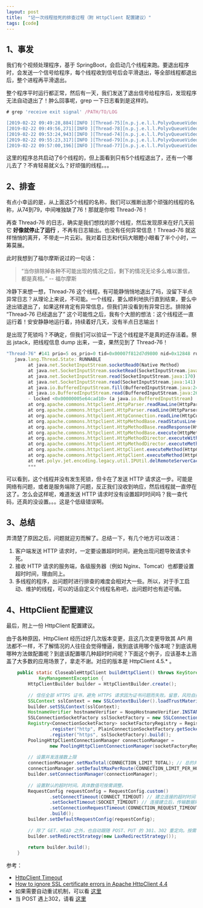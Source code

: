```yaml
---
layout: post
title:  "记一次线程挂死的排查过程（附 HttpClient 配置建议）"
tags: [code]
---
```


## 1、事发

我们有个视频处理程序，基于 SpringBoot，会启动几个线程来跑。要退出程序时，会发送一个信号给程序，每个线程收到信号后会平滑退出，等全部线程都退出后，整个进程再平滑退出。

整个程序平时运行都正常，然后有一天，我们发送了退出信号给程序后，发现程序无法自动退出了！肿么回事呢，grep 一下日志看到是这样的。

```js
# grep 'receive exit signal' /PATH/TO/LOG

[2019-02-22 09:49:28,884][INFO ][Thread-75][n.p.j.e.l.l.PolyvQueueVideo:83] - receive exit signal ... exit current thread
[2019-02-22 09:49:56,271][INFO ][Thread-78][n.p.j.e.l.l.PolyvQueueVideo:83] - receive exit signal ... exit current thread
[2019-02-22 09:53:24,943][INFO ][Thread-74][n.p.j.e.l.l.PolyvQueueVideo:83] - receive exit signal ... exit current thread
[2019-02-22 09:55:23,317][INFO ][Thread-79][n.p.j.e.l.l.PolyvQueueVideo:83] - receive exit signal ... exit current thread
[2019-02-22 09:57:00,196][INFO ][Thread-77][n.p.j.e.l.l.PolyvQueueVideo:83] - receive exit signal ... exit current thread
```

这里的程序总共启动了6个线程的，但上面看到只有5个线程退出了，还有一个哪儿去了？不肯轻易就义么？好顽强的线程。。。

## 2、排查

有点小幸运的是，从上面这5个线程的名称，我们可以推断出那个顽强的线程的名称，从74到79，中间唯独缺了76！那就是你啦 Thread-76！

再查 Thread-76 的日志，确实是我们想找的那个线程，然后发现原来在好几天前它 **好像就停止了运行** ，不再有日志输出。也没有任何异常信息！Thread-76 就这样悄悄的离开，不带走一片云彩。我对着日志和代码大眼瞪小眼看了半个小时，一筹莫展。

此时我想到了福尔摩斯说过的一句话：

> “当你排除掉各种不可能出现的情况之后，剩下的情况无论多么难以置信，都是真相。” -- 福尔摩斯

冷静下来想一想，Thread-76 这个线程，有可能静悄悄地退出了吗，没留下半点异常日志？从理论上来说，不可能。一个线程，要么顺利地执行直到结束，要么中途出错退出了，如果这样肯定有异常信息，但我们并没看到有异常日志。排除掉 “Thread-76 已经退出了” 这个可能性之后，我有个大胆的想法：这个线程还一直运行着！安安静静地运行着，持续着好几天，没有半点日志输出！

是出现了死锁吗？不确定，但我们可以验证一下这个线程是不是真的还存活着。祭出 jstack，把线程信息 dump 出来，一查，果然见到了 Thread-76！

```js
"Thread-76" #141 prio=5 os_prio=0 tid=0x00007f812d7d9800 nid=0x12848 runnable [0x00007f8227cfa000]
   java.lang.Thread.State: RUNNABLE
        at java.net.SocketInputStream.socketRead0(Native Method)
        at java.net.SocketInputStream.socketRead(SocketInputStream.java:116)
        at java.net.SocketInputStream.read(SocketInputStream.java:170)
        at java.net.SocketInputStream.read(SocketInputStream.java:141)
        at java.io.BufferedInputStream.fill(BufferedInputStream.java:246)
        at java.io.BufferedInputStream.read(BufferedInputStream.java:265)
        - locked <0x00000005e64cad10> (a java.io.BufferedInputStream)
        at org.apache.commons.httpclient.HttpParser.readRawLine(HttpParser.java:77)
        at org.apache.commons.httpclient.HttpParser.readLine(HttpParser.java:105)
        at org.apache.commons.httpclient.HttpConnection.readLine(HttpConnection.java:1115)
        at org.apache.commons.httpclient.HttpMethodBase.readStatusLine(HttpMethodBase.java:1832)
        at org.apache.commons.httpclient.HttpMethodBase.readResponse(HttpMethodBase.java:1590)
        at org.apache.commons.httpclient.HttpMethodBase.execute(HttpMethodBase.java:995)
        at org.apache.commons.httpclient.HttpMethodDirector.executeWithRetry(HttpMethodDirector.java:397)
        at org.apache.commons.httpclient.HttpMethodDirector.executeMethod(HttpMethodDirector.java:170)
        at org.apache.commons.httpclient.HttpClient.executeMethod(HttpClient.java:396)
        at org.apache.commons.httpclient.HttpClient.executeMethod(HttpClient.java:324)
        at net.polyv.jet.encoding.legacy.util.IPUtil.delRemoteServerCacheFile(IPUtil.java:175)
        ***
```

可以看到，这个线程并没有发生死锁，但卡在了发送 HTTP 请求这一步。可能是网络有问题，或者是服务端除了问题，反正我们没收到响应，然后线程就一直停在这了。怎么会这样呢，难道发送 HTTP 请求时没有设置超时时间吗？我一查代码，还真的没设置。。。这是个低级错误啊。

## 3、总结

弄清楚了原因之后，问题就迎刃而解了。总结一下，有几个地方可以改进：

1. 客户端发送 HTTP 请求时，一定要设置超时时间，避免出现问题导致请求卡死。
2. 接收 HTTP 请求的服务端，各级服务器（例如 Nginx、Tomcat）也都要设置超时时间，理由同上。
3. 多线程的程序，出问题时进行排查的难度会相对大一些。所以，对于手工启动、维护的线程，可以的话自定义个线程名称吧，出问题时也有迹可循。

## 4、HttpClient 配置建议

最后，附上一份 HttpClient 配置建议。

由于各种原因，HttpClient 经历过好几次版本变更，且这几次变更导致其 API 用法都不一样，不了解情况的人往往会觉得懵逼，我到底该用哪个版本呢？到底该用哪种方法做配置呢？到底该配置哪几种超时时间呢？下面这个例子，应该基本上涵盖了大多数的应用场景了，拿走不谢。对应的版本是 HttpClient 4.5.* 。

```java
    public static CloseableHttpClient buildHttpClient() throws KeyStoreException, NoSuchAlgorithmException,
            KeyManagementException {
        HttpClientBuilder builder = HttpClientBuilder.create();
        
        // 信任全部 HTTPS 证书，避免 HTTPS 请求因为证书问题而失败。留意，风险自担。
        SSLContext sslContext = new SSLContextBuilder().loadTrustMaterial(null, (arg0, arg1) -> true).build(); // 信任全部证书
        builder.setSSLContext(sslContext);
        HostnameVerifier hostnameVerifier = NoopHostnameVerifier.INSTANCE; // 也信任全部域名
        SSLConnectionSocketFactory sslSocketFactory = new SSLConnectionSocketFactory(sslContext, hostnameVerifier);
        Registry<ConnectionSocketFactory> socketFactoryRegistry = RegistryBuilder.<ConnectionSocketFactory>create()
                .register("http", PlainConnectionSocketFactory.getSocketFactory())
                .register("https", sslSocketFactory).build();
        PoolingHttpClientConnectionManager connectionManager =
                new PoolingHttpClientConnectionManager(socketFactoryRegistry);
        
        // 设置并发连接数上限
        connectionManager.setMaxTotal(CONNECTION_LIMIT_TOTAL); // 总的并发连接数上限
        connectionManager.setDefaultMaxPerRoute(CONNECTION_LIMIT_PER_HOST); // 单个域名的并发连接数上限
        builder.setConnectionManager(connectionManager);
        
        // 设置默认的超时时间。具体数值可按需调整。
        RequestConfig requestConfig = RequestConfig.custom()
                .setConnectTimeout(CONNECT_TIMEOUT) // 建立连接的超时时间
                .setSocketTimeout(SOCKET_TIMEOUT) // 连接建立后，传输数据时的超时时间
                .setConnectionRequestTimeout(CONNECTION_REQUEST_TIMEOUT) // 从连接池中获取连接时的超时时间
                .build();
        builder.setDefaultRequestConfig(requestConfig);
        
        // 除了 GET、HEAD 之外，也自动跟随 POST、PUT 的 301、302 重定向。按需使用。
        builder.setRedirectStrategy(new LaxRedirectStrategy());
        
        return builder.build();
    }
```

参考：
* [HttpClient Timeout](https://www.baeldung.com/httpclient-timeout)
* [How to ignore SSL certificate errors in Apache HttpClient 4.4](http://literatejava.com/networks/ignore-ssl-certificate-errors-apache-httpclient-4-4/)
* 如果需要自动重试机制，可以看 [这里](https://www.jianshu.com/p/580975f49b16)
* 当 POST 遇上302，请看 [这里](https://www.cnblogs.com/cswuyg/p/3871976.html)